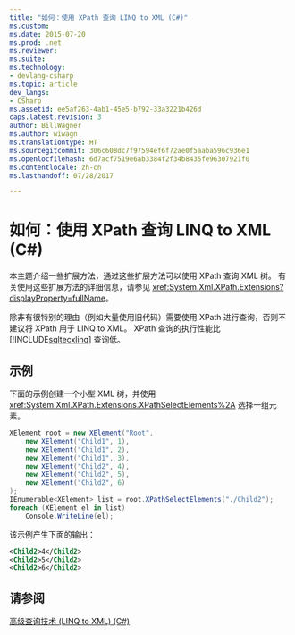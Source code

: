 ```yaml
---
title: "如何：使用 XPath 查询 LINQ to XML (C#)"
ms.custom: 
ms.date: 2015-07-20
ms.prod: .net
ms.reviewer: 
ms.suite: 
ms.technology:
- devlang-csharp
ms.topic: article
dev_langs:
- CSharp
ms.assetid: ee5af263-4ab1-45e5-b792-33a3221b426d
caps.latest.revision: 3
author: BillWagner
ms.author: wiwagn
ms.translationtype: HT
ms.sourcegitcommit: 306c608dc7f97594ef6f72ae0f5aaba596c936e1
ms.openlocfilehash: 6d7acf7519e6ab3384f2f34b8435fe96307921f0
ms.contentlocale: zh-cn
ms.lasthandoff: 07/28/2017

---
```

# <a name="how-to-query-linq-to-xml-using-xpath-c"></a>如何：使用 XPath 查询 LINQ to XML (C#)
本主题介绍一些扩展方法，通过这些扩展方法可以使用 XPath 查询 XML 树。 有关使用这些扩展方法的详细信息，请参见 <xref:System.Xml.XPath.Extensions?displayProperty=fullName>。  
  
 除非有很特别的理由（例如大量使用旧代码）需要使用 XPath 进行查询，否则不建议将 XPath 用于 LINQ to XML。 XPath 查询的执行性能比 [!INCLUDE[sqltecxlinq](~/includes/sqltecxlinq-md.md)] 查询低。  
  
## <a name="example"></a>示例  
 下面的示例创建一个小型 XML 树，并使用 <xref:System.Xml.XPath.Extensions.XPathSelectElements%2A> 选择一组元素。  
  
```csharp  
XElement root = new XElement("Root",  
    new XElement("Child1", 1),  
    new XElement("Child1", 2),  
    new XElement("Child1", 3),  
    new XElement("Child2", 4),  
    new XElement("Child2", 5),  
    new XElement("Child2", 6)  
);  
IEnumerable<XElement> list = root.XPathSelectElements("./Child2");  
foreach (XElement el in list)  
    Console.WriteLine(el);  
```  
  
 该示例产生下面的输出：  
  
```xml  
<Child2>4</Child2>  
<Child2>5</Child2>  
<Child2>6</Child2>  
```  
  
## <a name="see-also"></a>请参阅  
 [高级查询技术 (LINQ to XML) (C#)](../../../../csharp/programming-guide/concepts/linq/advanced-query-techniques-linq-to-xml.md)

